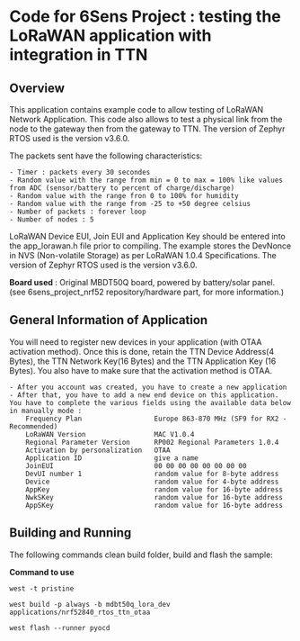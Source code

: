 # Code for 6Sens Project : testing the LoRaWAN application with integration in TTN

## Overview
This application contains example code to allow testing of LoRaWAN Network Application.
This code also allows to test a physical link from the node to the gateway then from the gateway to TTN. The version of Zephyr RTOS used is the version v3.6.0.

The packets sent have the following characteristics:

    - Timer : packets every 30 secondes
    - Random value with the range from min = 0 to max = 100% like values from ADC (sensor/battery to percent of charge/discharge)
    - Random value with the range fron 0 to 100% for humidity 
    - Random value with the range from -25 to +50 degree celsius
    - Number of packets : forever loop
    - Number of nodes : 5  

LoRaWAN Device EUI, Join EUI and Application Key should be entered into the app_lorawan.h file prior to compiling.
The example stores the DevNonce in NVS (Non-volatile Storage) as per LoRaWAN 1.0.4 Specifications.
The version of Zephyr RTOS used is the version v3.6.0.

**Board used** : Original MBDT50Q board, powered by battery/solar panel. (see 6sens_project_nrf52 repository/hardware part, for more information.)

## General Information of Application
You will need to register new devices in your application (with OTAA activation method). Once this is done, retain the TTN Device Address(4 Bytes), the TTN Network Key(16 Bytes) and the TTN Application Key (16 Bytes). You also have to make sure that the activation method is OTAA.

    - After you account was created, you have to create a new application
    - After that, you have to add a new end device on this application. You have to complete the various fields using the available data below in manually mode :
        Frequency Plan                  Europe 863-870 MHz (SF9 for RX2 - Recommended)
        LoRaWAN Version                 MAC V1.0.4
        Regional Parameter Version      RP002 Regional Parameters 1.0.4
        Activation by personalization   OTAA
        Application ID                  give a name
        JoinEUI                         00 00 00 00 00 00 00 00
        DevUI number 1                  random value for 8-byte address
        Device                          random value for 4-byte address
        AppKey                          random value for 16-byte address
        NwkSKey                         random value for 16-byte address
        AppSKey                         random value for 16-byte address

## Building and Running
The following commands clean build folder, build and flash the sample:

**Command to use**
````
west -t pristine

west build -p always -b mdbt50q_lora_dev applications/nrf52840_rtos_ttn_otaa

west flash --runner pyocd